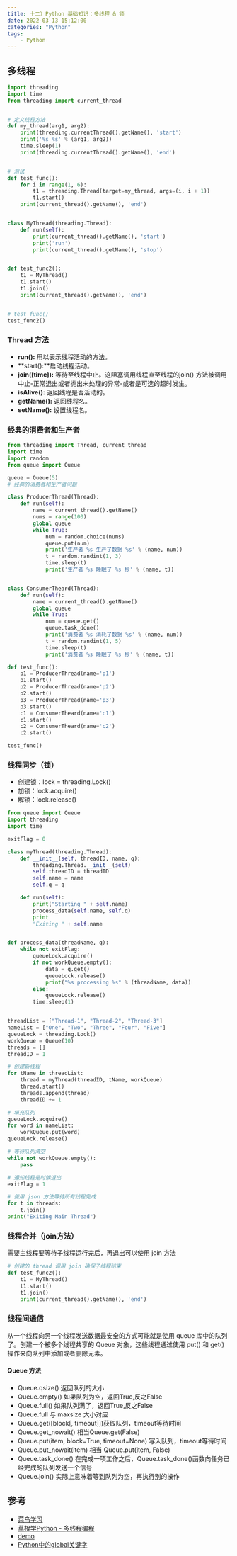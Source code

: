 ```yaml
---
title: 十二）Python 基础知识：多线程 & 锁
date: 2022-03-13 15:12:00
categories: "Python"
tags:
	- Python
---
```


## 多线程

```python
import threading
import time
from threading import current_thread


# 定义线程方法
def my_thread(arg1, arg2):
    print(threading.currentThread().getName(), 'start')
    print('%s %s' % (arg1, arg2))
    time.sleep(1)
    print(threading.currentThread().getName(), 'end')


# 测试
def test_func():
    for i in range(1, 6):
        t1 = threading.Thread(target=my_thread, args=(i, i + 1))
        t1.start()
    print(current_thread().getName(), 'end')


class MyThread(threading.Thread):
    def run(self):
        print(current_thread().getName(), 'start')
        print('run')
        print(current_thread().getName(), 'stop')


def test_func2():
    t1 = MyThread()
    t1.start()
    t1.join()
    print(current_thread().getName(), 'end')


# test_func()
test_func2()

```

### Thread 方法

- **run():** 用以表示线程活动的方法。
- **start():**启动线程活动。
- **join([time]):** 等待至线程中止。这阻塞调用线程直至线程的join() 方法被调用中止-正常退出或者抛出未处理的异常-或者是可选的超时发生。
- **isAlive():** 返回线程是否活动的。
- **getName():** 返回线程名。
- **setName():** 设置线程名。


### 经典的消费者和生产者

```python
from threading import Thread, current_thread
import time
import random
from queue import Queue

queue = Queue(5)
# 经典的消费者和生产者问题

class ProducerThread(Thread):
    def run(self):
        name = current_thread().getName()
        nums = range(100)
        global queue
        while True:
            num = random.choice(nums)
            queue.put(num)
            print('生产者 %s 生产了数据 %s' % (name, num))
            t = random.randint(1, 3)
            time.sleep(t)
            print('生产者 %s 睡眠了 %s 秒' % (name, t))


class ConsumerTheard(Thread):
    def run(self):
        name = current_thread().getName()
        global queue
        while True:
            num = queue.get()
            queue.task_done()
            print('消费者 %s 消耗了数据 %s' % (name, num))
            t = random.randint(1, 5)
            time.sleep(t)
            print('消费者 %s 睡眠了 %s 秒' % (name, t))

def test_func():
    p1 = ProducerThread(name='p1')
    p1.start()
    p2 = ProducerThread(name='p2')
    p2.start()
    p3 = ProducerThread(name='p3')
    p3.start()
    c1 = ConsumerTheard(name='c1')
    c1.start()
    c2 = ConsumerTheard(name='c2')
    c2.start()

test_func()

```

### 线程同步（锁）

- 创建锁：lock = threading.Lock()
- 加锁：lock.acquire()
- 解锁：lock.release()

```python
from queue import Queue
import threading
import time

exitFlag = 0

class myThread(threading.Thread):
    def __init__(self, threadID, name, q):
        threading.Thread.__init__(self)
        self.threadID = threadID
        self.name = name
        self.q = q

    def run(self):
        print("Starting " + self.name)
        process_data(self.name, self.q)
        print
        "Exiting " + self.name


def process_data(threadName, q):
    while not exitFlag:
        queueLock.acquire()
        if not workQueue.empty():
            data = q.get()
            queueLock.release()
            print("%s processing %s" % (threadName, data))
        else:
            queueLock.release()
        time.sleep(1)


threadList = ["Thread-1", "Thread-2", "Thread-3"]
nameList = ["One", "Two", "Three", "Four", "Five"]
queueLock = threading.Lock()
workQueue = Queue(10)
threads = []
threadID = 1

# 创建新线程
for tName in threadList:
    thread = myThread(threadID, tName, workQueue)
    thread.start()
    threads.append(thread)
    threadID += 1

# 填充队列
queueLock.acquire()
for word in nameList:
    workQueue.put(word)
queueLock.release()

# 等待队列清空
while not workQueue.empty():
    pass

# 通知线程是时候退出
exitFlag = 1

# 使用 json 方法等待所有线程完成
for t in threads:
    t.join()
print("Exiting Main Thread")
```

### 线程合并（join方法）
需要主线程要等待子线程运行完后，再退出可以使用 join 方法

```python
# 创建的 thread 调用 join 确保子线程结束
def test_func2():
    t1 = MyThread()
    t1.start()
    t1.join()
    print(current_thread().getName(), 'end')
```

### 线程间通信
从一个线程向另一个线程发送数据最安全的方式可能就是使用 queue 库中的队列了。创建一个被多个线程共享的 Queue 对象，这些线程通过使用 put() 和 get() 操作来向队列中添加或者删除元素。
#### 
#### Queue 方法

- Queue.qsize() 返回队列的大小
- Queue.empty() 如果队列为空，返回True,反之False
- Queue.full() 如果队列满了，返回True,反之False
- Queue.full 与 maxsize 大小对应
- Queue.get([block[, timeout]])获取队列，timeout等待时间
- Queue.get_nowait() 相当Queue.get(False)
- Queue.put(item, block=True, timeout=None) 写入队列，timeout等待时间
- Queue.put_nowait(item) 相当 Queue.put(item, False)
- Queue.task_done() 在完成一项工作之后，Queue.task_done()函数向任务已经完成的队列发送一个信号
- Queue.join() 实际上意味着等到队列为空，再执行别的操作


## 参考

- [菜鸟学习](https://www.runoob.com/python/python-multithreading.html)
- [草根学Python - 多线程编程](https://www.readwithu.com/Article/PythonBasis/python13/2.html)
- [demo](https://github.com/zeqinjie/python_demo)
- [Python中的global关键字](https://www.cnblogs.com/ronyjay/p/12792786.html)

